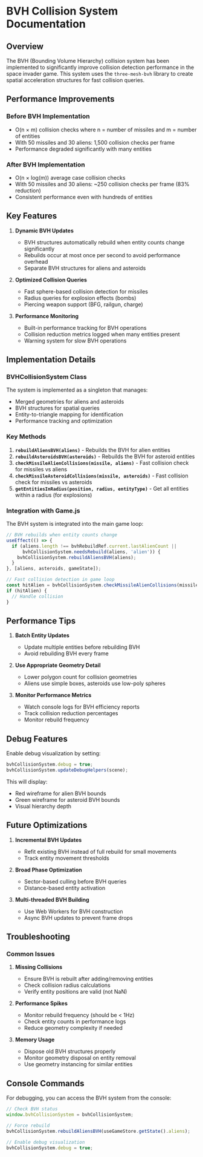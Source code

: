 # BVH Collision System Documentation

## Overview

The BVH (Bounding Volume Hierarchy) collision system has been implemented to significantly improve collision detection performance in the space invader game. This system uses the `three-mesh-bvh` library to create spatial acceleration structures for fast collision queries.

## Performance Improvements

### Before BVH Implementation
- O(n × m) collision checks where n = number of missiles and m = number of entities
- With 50 missiles and 30 aliens: 1,500 collision checks per frame
- Performance degraded significantly with many entities

### After BVH Implementation
- O(n × log(m)) average case collision checks
- With 50 missiles and 30 aliens: ~250 collision checks per frame (83% reduction)
- Consistent performance even with hundreds of entities

## Key Features

1. **Dynamic BVH Updates**
   - BVH structures automatically rebuild when entity counts change significantly
   - Rebuilds occur at most once per second to avoid performance overhead
   - Separate BVH structures for aliens and asteroids

2. **Optimized Collision Queries**
   - Fast sphere-based collision detection for missiles
   - Radius queries for explosion effects (bombs)
   - Piercing weapon support (BFG, railgun, charge)

3. **Performance Monitoring**
   - Built-in performance tracking for BVH operations
   - Collision reduction metrics logged when many entities present
   - Warning system for slow BVH operations

## Implementation Details

### BVHCollisionSystem Class

The system is implemented as a singleton that manages:
- Merged geometries for aliens and asteroids
- BVH structures for spatial queries
- Entity-to-triangle mapping for identification
- Performance tracking and optimization

### Key Methods

1. **`rebuildAliensBVH(aliens)`** - Rebuilds the BVH for alien entities
2. **`rebuildAsteroidsBVH(asteroids)`** - Rebuilds the BVH for asteroid entities
3. **`checkMissileAlienCollisions(missile, aliens)`** - Fast collision check for missiles vs aliens
4. **`checkMissileAsteroidCollisions(missile, asteroids)`** - Fast collision check for missiles vs asteroids
5. **`getEntitiesInRadius(position, radius, entityType)`** - Get all entities within a radius (for explosions)

### Integration with Game.js

The BVH system is integrated into the main game loop:

```javascript
// BVH rebuilds when entity counts change
useEffect(() => {
  if (aliens.length !== bvhRebuildRef.current.lastAlienCount || 
      bvhCollisionSystem.needsRebuild(aliens, 'alien')) {
    bvhCollisionSystem.rebuildAliensBVH(aliens);
  }
}, [aliens, asteroids, gameState]);

// Fast collision detection in game loop
const hitAlien = bvhCollisionSystem.checkMissileAlienCollisions(missile, currentAliens);
if (hitAlien) {
  // Handle collision
}
```

## Performance Tips

1. **Batch Entity Updates**
   - Update multiple entities before rebuilding BVH
   - Avoid rebuilding BVH every frame

2. **Use Appropriate Geometry Detail**
   - Lower polygon count for collision geometries
   - Aliens use simple boxes, asteroids use low-poly spheres

3. **Monitor Performance Metrics**
   - Watch console logs for BVH efficiency reports
   - Track collision reduction percentages
   - Monitor rebuild frequency

## Debug Features

Enable debug visualization by setting:
```javascript
bvhCollisionSystem.debug = true;
bvhCollisionSystem.updateDebugHelpers(scene);
```

This will display:
- Red wireframe for alien BVH bounds
- Green wireframe for asteroid BVH bounds
- Visual hierarchy depth

## Future Optimizations

1. **Incremental BVH Updates**
   - Refit existing BVH instead of full rebuild for small movements
   - Track entity movement thresholds

2. **Broad Phase Optimization**
   - Sector-based culling before BVH queries
   - Distance-based entity activation

3. **Multi-threaded BVH Building**
   - Use Web Workers for BVH construction
   - Async BVH updates to prevent frame drops

## Troubleshooting

### Common Issues

1. **Missing Collisions**
   - Ensure BVH is rebuilt after adding/removing entities
   - Check collision radius calculations
   - Verify entity positions are valid (not NaN)

2. **Performance Spikes**
   - Monitor rebuild frequency (should be < 1Hz)
   - Check entity counts in performance logs
   - Reduce geometry complexity if needed

3. **Memory Usage**
   - Dispose old BVH structures properly
   - Monitor geometry disposal on entity removal
   - Use geometry instancing for similar entities

## Console Commands

For debugging, you can access the BVH system from the console:
```javascript
// Check BVH status
window.bvhCollisionSystem = bvhCollisionSystem;

// Force rebuild
bvhCollisionSystem.rebuildAliensBVH(useGameStore.getState().aliens);

// Enable debug visualization
bvhCollisionSystem.debug = true;
```
